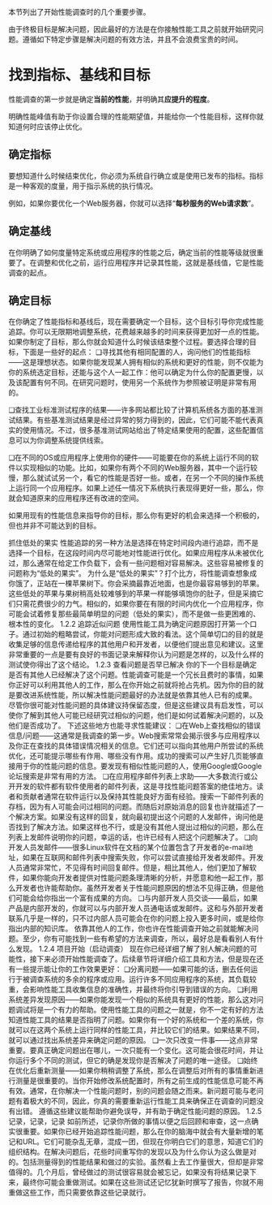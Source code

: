 
本节列出了开始性能调查时的几个重要步骤。

由于终极目标是解决问题，因此最好的方法是在你接触性能工具之前就开始研究问题。遵循如下特定步骤是解决问题的有效方法，并且不会浪费宝贵的时间。

# 找到指标、基线和目标

性能调查的第一步就是确定**当前的性能**，并明确其**应提升的程度**。

明确性能峰值有助于你设置合理的性能期望值，并能给你一个性能目标，这样你就知道何时应该停止优化。

## 确定指标

要想知道什么时候结束优化，你必须为系统自行确立或是使用已发布的指标。指标是一种客观的度量，用于指示系统的执行情况。

例如，如果你要优化一个Web服务器，你就可以选择“**每秒服务的Web请求数**”。

## 确定基线

在你明确了如何度量特定系统或应用程序的性能之后，确定当前的性能等级就很重要了。在调整和优化之前，运行应用程序并记录其性能，这就是基线值，它是性能调查的起点。

## 确定目标

在你确定了性能指标和基线后，现在需要确定一个目标，这个目标引导你完成性能追踪。你可以无限期地调整系统，花费越来越多的时间来获得更加好一点的性能。如果你制定了目标，那么你就会知道什么时候该结束整个过程。要选择合理的目标，下面是一些好的起点：
❑寻找其他有相同配置的人，询问他们的性能指标——这是理想状态。如果你能发现某人拥有相似的系统和更好的性能，则不仅能为你的系统选定目标，还能与这个人一起工作：他可以确定为什么你的配置更慢，以及该配置有何不同。在研究问题时，使用另一个系统作为参照被证明是非常有用的。

❑查找工业标准测试程序的结果——许多网站都比较了计算机系统各方面的基准测试结果。有些基准测试结果是经过异常的努力得到的，因此，它们可能不能代表真实的使用情况。不过，很多基准测试网站给出了特定结果使用的配置，这些配置信息可以为你调整系统提供线索。

❑在不同的OS或应用程序上使用你的硬件——可能要在你的系统上运行不同的软件以实现相似的功能。比如，如果你有两个不同的Web服务器，其中一个运行较慢，那么就试试另一个，看它的性能是否好一些。或者，在另一个不同的操作系统上运行同一个应用程序。如果上述任一情况下系统执行表现得更好一些，那么，你就会知道原来的应用程序还有改进的空间。

如果用现有的性能信息来指导你的目标，那么你有更好的机会来选择一个积极的，但也并非不可能达到的目标。

抓住低处的果实
性能追踪的另一种方法是选择在特定时间段内进行追踪，而不是选择一个目标，在这段时间内尽可能地对性能进行优化。如果应用程序从未被优化过，那么通常在给定工作负载下，会有一些问题相对容易解决。这些容易被修复的问题称为“低处的果实”。
为什么是“低处的果实”？打个比方，将性能调查想象成你饿了，正站在一棵苹果树下。你会采摘最靠近地面，也是你最容易够到的苹果。这些低处的苹果与果树稍高处较难够到的苹果一样能够填饱你的肚子，但是采摘它们只需花费很少的力气。相似的，如果你要在有限的时间内优化一个应用程序，你可能会试着修复那些最简单明显的问题（低处的果实），而不是做一些更困难的、根本性的变化。
1.2.2 追踪近似问题
使用性能工具为确定问题原因打开第一个口子。通过初始的粗略尝试，你能对问题形成大致的看法。这个简单切口的目的就是收集足够的信息传递给程序的其他用户和开发者，以便他们提出意见和建议。这里非常重要的一点是要有良好的书面记录来解释你认为问题是怎样的，以及什么样的测试使你得出了这个结论。
1.2.3 查看问题是否早已解决
你的下一个目标是确定是否有其他人已经解决了这个问题。性能调查可能是一个冗长且费时的事情，如果你正好可以利用其他人的工作，那么在你开始之前就将抢占先机。因为你的目的就是要改进系统性能，所以解决性能问题最好的办法就是依靠其他人已有的成果。
尽管你很可能对性能问题的具体建议持保留态度，但是这些建议具有启发性，可以使你了解到其他人可能已经研究过相似的问题，他们是如何试着解决问题的，以及他们是否成功了。
下述这些地方也能寻求性能建议：
❑在Web上查找相似的错误信息/问题——这通常是我调查的第一步。Web搜索常常会揭示很多与应用程序以及你正在查找的具体错误情况相关的信息。它们还可以指向其他用户所尝试的系统优化，还可能提示哪些有作用、哪些没有作用。成功的搜索可以产生好几页能够直接用于你的性能问题的信息。要发现有相似性能问题的人，使用Google或Google论坛搜索是非常有用的方法。
❑在应用程序邮件列表上求助——大多数流行或公开开发的软件都有软件使用者的邮件列表，这是寻找性能问题答案的绝佳地方。读者和贡献者通常在软件运行以及保持其性能良好方面有经验。搜索一下邮件列表的存档，因为有人可能会问过相同的问题。而随后对原始消息的回复也许就描述了一个解决方案。如果没有这样的回复，就向最初提出这个问题的人发邮件，询问他是否找到了解决方法。如果这样也不行，或是没有其他人提出过相似的问题，那么在列表上发邮件说明你的问题，幸运的话，也许已经有人把这个问题解决了。
❑向开发人员发邮件——很多Linux软件在文档的某个位置包含了开发者的e-mail地址，如果在互联网和邮件列表中搜索失败，你可以尝试直接给开发者发邮件。开发人员通常非常忙，不见得有时间回复邮件。但是，相比其他人，他们更加了解软件，如果你能向开发者提供对性能问题条理清晰的分析，并愿意和他一起工作，那么开发者也许能帮助你。虽然开发者关于性能问题原因的想法不见得正确，但是他们可能会给你指出一个富有成果的方向。
❑与内部开发人员交谈——最后，如果产品是内部开发的，你就可以与内部开发人员通电话或发邮件。这和与外部开发者联系几乎是一样的，只不过内部人员可能会在你的问题上投入更多时间，或是给你指出内部的知识库。
依靠其他人的工作，你也许在性能调查开始之前就能解决问题。至少，你有可能找到一些有希望的方法来调查，所以，最好总是看看别人有什么发现。
1.2.4 项目开始（启动调查）
现在你已经详细了解了别人解决问题的可能性，接下来必须开始性能调查了。后续章节将详细介绍工具和方法，但是现在还有一些提示能让你的工作效果更好：
❑分离问题——如果可能的话，删去任何运行于被调查系统的多余的程序或应用。运行许多不同应用程序的系统，其负载较重，会影响性能工具收集信息的准确性，并最终将你引导到错误的方向。
❑利用系统差异发现原因——如果你能发现一个相似的系统具有更好的性能，那么这对问题调试将是一个有力的帮助。使用性能工具的问题之一就是，你不一定有好的方法知道性能工具的结果是否指明了问题。如果你有一个好的系统和一个差的系统，你就可以在这两个系统上运行同样的性能工具，并比较它们的结果。如果结果不同，就可以通过找出系统差异来确定问题的原因。
❑一次只改变一件事——这点非常重要。要真正确定问题出在哪儿，一次只能有一个变化。这可能会很花时间，并让你运行多个不同的测试，但它的确是发现你是否解决了问题的唯一途径。
❑始终在优化后重新测量——如果你稍稍调整了系统，那么在调整后对所有的事情重新进行测量是很重要的。当你开始修改系统配置时，所有之前生成的性能信息可能不再有效。通常，在你解决一个性能问题时，别的问题会随之而来。新问题可能与老问题有着极大的不同，因此，你真的需要重新运行性能工具来确保正在调查的问题没有出错。
遵循这些建议能帮助你避免误导，并有助于确定性能问题的原因。
1.2.5 记录，记录，记录
如前所述，记录你所做的事情以便之后回顾和审查，这一点确实很重要。如果你已经开始追踪性能问题，那么在你的脑海中就会有大量新增的笔记和URL。它们可能杂乱无章，混成一团，但现在你明白它们的意思，知道它们的组织结构。在解决问题后，花些时间重写你的发现以及为什么你认为这么做是对的。包括测量得到的性能结果和做过的实验。虽然看上去工作量很大，但却是非常值得的。几个月后，曾经做过的测试很容易就会被忘记，如果没有将结果记录下来，最终你可能会重做测试。如果在这些测试还记忆犹新时撰写了报告，你就不用重做这些工作，而只需要依靠这些记录就行。
